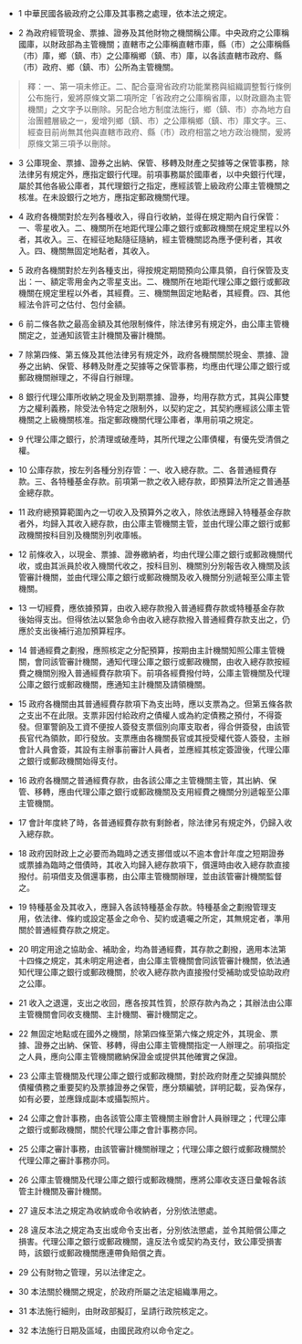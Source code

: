 * 1 中華民國各級政府之公庫及其事務之處理，依本法之規定。

* 2 為政府經管現金、票據、證券及其他財物之機關稱公庫。中央政府之公庫稱國庫，以財政部為主管機關；直轄市之公庫稱直轄市庫，縣（市）之公庫稱縣（市）庫，鄉（鎮、市）之公庫稱鄉（鎮、市）庫，以各該直轄市政府、縣（市）政府、鄉（鎮、市）公所為主管機關。

> 釋：一、第一項未修正。二、配合臺灣省政府功能業務與組織調整暫行條例公布施行，爰將原條文第二項所定「省政府之公庫稱省庫，以財政廳為主管機關」之文字予以刪除。另配合地方制度法施行，鄉（鎮、市）亦為地方自治團體層級之一，爰增列鄉（鎮、市）之公庫稱鄉（鎮、市）庫文字。三、經查目前尚無其他與直轄市政府、縣（市）政府相當之地方政治機關，爰將原條文第三項予以刪除。

* 3 公庫現金、票據、證券之出納、保管、移轉及財產之契據等之保管事務，除法律另有規定外，應指定銀行代理。前項事務屬於國庫者，以中央銀行代理，屬於其他各級公庫者，其代理銀行之指定，應經該管上級政府公庫主管機關之核准。在未設銀行之地方，應指定郵政機關代理。

* 4 政府各機關對於左列各種收入，得自行收納，並得在規定期內自行保管：一、零星收入。二、機關所在地距代理公庫之銀行或郵政機關在規定里程以外者，其收入。三、在經征地點隨征隨納，經主管機關認為應予便利者，其收入。四、機關無固定地點者，其收入。

* 5 政府各機關對於左列各種支出，得按規定期間預向公庫具領，自行保管及支出：一、額定零用金內之零星支出。二、機關所在地距代理公庫之銀行或郵政機關在規定里程以外者，其經費。三、機關無固定地點者，其經費。四、其他經法令許可之估付、包付金額。

* 6 前二條各款之最高金額及其他限制條件，除法律另有規定外，由公庫主管機關定之，並通知該管主計機關及審計機關。

* 7 除第四條、第五條及其他法律另有規定外，政府各機關關於現金、票據、證券之出納、保管、移轉及財產之契據等之保管事務，均應由代理公庫之銀行或郵政機關辦理之，不得自行辦理。

* 8 銀行代理公庫所收納之現金及到期票據、證券，均用存款方式，其與公庫雙方之權利義務，除受法令特定之限制外，以契約定之，其契約應經該公庫主管機關之上級機關核准。指定郵政機關代理公庫者，準用前項之規定。

* 9 代理公庫之銀行，於清理或破產時，其所代理之公庫債權，有優先受清償之權。

* 10 公庫存款，按左列各種分別存管：一、收入總存款。二、各普通經費存款。三、各特種基金存款。前項第一款之收入總存款，即預算法所定之普通基金總存款。

* 11 政府總預算範圍內之一切收入及預算外之收入，除依法應歸入特種基金存款者外，均歸入其收入總存款，由公庫主管機關主管，並由代理公庫之銀行或郵政機關按科目別及機關別列收庫帳。

* 12 前條收入，以現金、票據、證券繳納者，均由代理公庫之銀行或郵政機關代收，或由其派員於收入機關代收之，按科目別、機關別分別報告收入機關及該管審計機關，並由代理公庫之銀行或郵政機關及收入機關分別遞報至公庫主管機關。

* 13 一切經費，應依據預算，由收入總存款撥入普通經費存款或特種基金存款後始得支出。但得依法以緊急命令由收入總存款撥入普通經費存款支出之，仍應於支出後補行追加預算程序。

* 14 普通經費之劃撥，應照核定之分配預算，按期由主計機關知照公庫主管機關，會同該管審計機關，通知代理公庫之銀行或郵政機關，由收入總存款按經費之機關別撥入普通經費存款項下。前項各經費撥付時，公庫主管機關及代理公庫之銀行或郵政機關，應通知主計機關及請領機關。

* 15 政府各機關由其普通經費存款項下為支出時，應以支票為之。但第五條各款之支出不在此限。支票非因付給政府之債權人或為約定債務之預付，不得簽發。但軍警餉及工資不便按人簽發支票個別向庫支取者，得合併簽發，由該管長官代為領款，即行發放。支票應由各機關長官或其授受權代簽人簽發，主辦會計人員會簽，其設有主辦事前審計人員者，並應經其核定簽證後，代理公庫之銀行或郵政機關始得支付。

* 16 政府各機關之普通經費存款，由各該公庫之主管機關主管，其出納、保管、移轉，應由代理公庫之銀行或郵政機關及支用經費之機關分別遞報至公庫主管機關。

* 17 會計年度終了時，各普通經費存款有剩餘者，除法律另有規定外，仍歸入收入總存款。

* 18 政府因財政上之必要而為臨時之透支挪借或以不逾本會計年度之短期證券或票據為臨時之借債時，其收入均歸入總存款項下，償還時由收入總存款直接撥付。前項借支及償還事務，由公庫主管機關辦理，並由該管審計機關監督之。

* 19 特種基金及其收入，應歸入各該特種基金存款。特種基金之劃撥管理支用，依法律、條約或設定基金之命令、契約或遺囑之所定，其無規定者，準用關於普通經費存款之規定。

* 20 明定用途之協助金、補助金，均為普通經費，其存款之劃撥，適用本法第十四條之規定，其未明定用途者，由公庫主管機關會同該管審計機關，依法通知代理公庫之銀行或郵政機關，於收入總存款內直接撥付受補助或受協助政府之公庫。

* 21 收入之退還，支出之收回，應各按其性質，於原存款內為之；其辦法由公庫主管機關會同收支機關、主計機關、審計機關定之。

* 22 無固定地點或在國外之機關，除第四條至第六條之規定外，其現金、票據、證券之出納、保管、移轉，得由公庫主管機關指定一人辦理之。前項指定之人員，應向公庫主管機關繳納保證金或提供其他確實之保證。

* 23 公庫主管機關及代理公庫之銀行或郵政機關，對於政府財產之契據與關於債權債務之重要契約及票據證券之保管，應分類編號，詳明記載，妥為保存，如有必要，並應錄成副本或攝製照片。

* 24 公庫之會計事務，由各該管公庫主管機關主辦會計人員辦理之；代理公庫之銀行或郵政機關，關於代理公庫之會計事務亦同。

* 25 公庫之審計事務，由該管審計機關辦理之；代理公庫之銀行或郵政機關於代理公庫之審計事務亦同。

* 26 公庫主管機關及代理公庫之銀行或郵政機關，應將公庫收支逐日彙報各該管主計機關及審計機關。

* 27 違反本法之規定為收納或命令收納者，分別依法懲處。

* 28 違反本法之規定為支出或命令支出者，分別依法懲處，並令其賠償公庫之損害。代理公庫之銀行或郵政機關，違反法令或契約為支付，致公庫受損害時，該銀行或郵政機關應連帶負賠償之責。

* 29 公有財物之管理，另以法律定之。

* 30 本法關於機關之規定，於政府所屬之法定組織準用之。

* 31 本法施行細則，由財政部擬訂，呈請行政院核定之。

* 32 本法施行日期及區域，由國民政府以命令定之。

